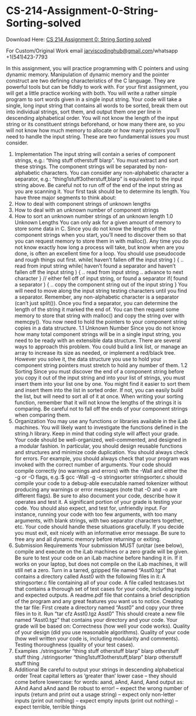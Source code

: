 # CS-214-Assignment-0-String-Sorting-solved

Download Here: [CS 214 Assignment 0: String Sorting solved](https://jarviscodinghub.com/assignment/assignment-0-string-sorting-solution/)

For Custom/Original Work email jarviscodinghub@gmail.com/whatsapp +1(541)423-7793

In this assignment, you will practice programming with C pointers and using dynamic memory.
Manipulation of dynamic memory and the pointer construct are two defining characteristics of the C
language. They are powerful tools but can be fiddly to work with. For your first assignment, you will get
a little practice working with both.
You will write a rather simple program to sort words given in a single input string. Your code will take a
single, long input string that contains all words to be sorted, break them out into individual strings, sort
them, and output them one per line in descending alphabetical order.
You will not know the length of the input string or its constituent strings beforehand, or how many there
are, so you will not know how much memory to allocate or how many pointers you’ll need to handle
the input string. These are two fundamental issues you must
consider.
1. Implementation
The input string will contain a series of component strings, e.g.: “thing stuff otherstuff blarp”. You must
extract and sort these strings. The component strings will be separated by non-alphabetic characters.
You can consider any non-alphabetic character a separator, e.g.: “thing1stuff3otherstuff,blarp” is
equivalent to the input string above. Be careful not to run off of the end of the input string as you are
scanning it. Your first task should be to determine its length.
You have three major segments to think about:
0. How to deal with component strings of unknown lengths
1. How to deal with an unknown number of component strings
2. How to sort an unknown number strings of an unknown length
1.0 Unknown Lengths
You can only ask for a given amount of memory to store some data in C. Since you do not know the
lengths of the component strings when you start, you’ll need to discover them so that you can request
memory to store them in with malloc().
Any time you do not know exactly how long a process will take, but know when are you done, is often
an excellent time for a loop. You should use pseudocode and rough things out first.
while( haven’t fallen off the input string )
{
.. read from input string
while( haven’t found a separator and haven’t fallen off the input string )
{
.. read from input string
.. advance to next character
}
// either fell off of input string, or found a separator
if( found a separator )
{
.. copy the component string out of the input string
}
You will need to move along the input string testing characters until you find a separator. Remember,
any non-alphabetic character is a separator (can’t just split()).
Once you find a separator, you can determine the length of the string it marked the end of. You can
then request some memory to store that string with malloc() and copy the string over with memcpy().
You now need to hold the pointers to your component string copies in a data structure.
1.1 Unknown Number
Since you do not know how many total component strings will be in a single input string, you need to
be ready with an extensible data structure. There are several ways to approach this problem. You
could build a link list, or manage an array to increase its size as needed, or implement a red/black
tree. However you solve it, the data structure you use to hold your component string pointers must
stretch to hold any number of them.
1.2 Sorting
Since you must discover the end of a component string before you copy it out of the input string and
into your list of strings, you must insert them into your list one by one. You might find it easier to sort
them and insert them into the list in sorted order. If not, you can easily build the list, but will need to
sort all of it at once.
When writing your sorting function, remember that it will not know the lengths of the strings it is
comparing. Be careful not to fall off the ends of your component strings when comparing them.
2. Organization
You may use any functions or libraries available in the iLab machines. You will likely want to
investigate the functions defined in the string.h library. Keep in mind that coding style will affect your
grade. Your code should be well-organized, well-commented, and designed in a modular fashion. In
particular, you should design reusable functions and structures and minimize code duplication. You
should always check for errors. For example, you should always check that your program was invoked
with the correct number of arguments. Your code should compile correctly (no warnings and errors)
with the -Wall and either the -g or -O flags, e.g.:$ gcc -Wall -g -o stringsorter stringsorter.c
should compile your code to a debug-able executable named tokenizer without producing any
warnings or error messages (note that -O and -o are different flags).
Be sure to also document your code, describe how it operates and test it. A significant portion of your
grade is testing your code. You should also expect, and test for, unfriendly input. For instance, running
your code with too few arguments, with too many arguments, with blank strings, with two separator
characters together, etc. Your code should handle these situations gracefully. If you decide you must
exit, exit nicely with an informative error message. Be sure to free any and all dynamic memory before
returning or exiting.
3. Submission Requirements
Your submission MUST (un)tar (see below), compile and execute on the iLab machines or a zero
grade will be given. Be sure to test your code on an iLab machine before handing it in. If it works on
your laptop, but does not compile on the iLab machines, it will still net a zero.
Turn in a tarred, gzipped file named “Asst0.tgz” that contains a directory called Asst0 with the
following files in it:
A stringsorter.c file containing all of your code.
A file called testcases.txt that contains a thorough set of test cases for your code, including
inputs and expected outputs.
A readme.pdf file that contains a brief description of the program and any great features
you want us to notice.
Creating the tar file:
First create a directory named “Asst0” and copy your three files in to it.
Run “tar cfz Asst0.tgz Asst0”
This should create a new file named “Asst0.tgz” that contains your directory and your code.
Your grade will be based on:
Correctness (how well your code works).
Quality of your design (did you use reasonable algorithms).
Quality of your code (how well written your code is, including modularity and comments).
Testing thoroughness (quality of your test cases).
3. Examples
./stringsorter “thing stuff otherstuff blarp”
blarp
otherstuff
stuff
thing
./stringsorter “thing1stuff3otherstuff,blarp”
blarp
otherstuff
stuff
thing
4. Additional
Be careful to output your strings in descending alphabetical order
Treat capital letters as ‘greater than’ lower case – they should come before lowercase:
for words: aand, aAnd, Aand, Aand
output as:
AAnd
Aand
aAnd
aand
Be robust to error!
– expect the wrong number of inputs (return and print out a usage string)
– expect only non-letter inputs (print out nothing)
– expect empty inputs (print out nothing)
– expect terrible, terrible things
